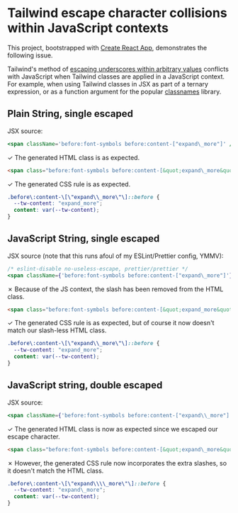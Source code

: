 # Tailwind escape character collisions within JavaScript contexts

This project, bootstrapped with [Create React App](https://github.com/facebook/create-react-app), demonstrates the following issue.

Tailwind's method of [escaping underscores within arbitrary values](https://tailwindcss.com/docs/content#using-spaces-and-underscores) conflicts with JavaScript when Tailwind classes are applied in a JavaScript context. For example, when using Tailwind classes in JSX as part of a ternary expression, or as a function argument for the popular [classnames](https://www.npmjs.com/package/classnames) library.

## Plain String, single escaped

JSX source:

```jsx
<span className='before:font-symbols before:content-["expand\_more"]' />
```

&check; The generated HTML class is as expected.

```html
<span class="before:font-symbols before:content-[&quot;expand\_more&quot;]"></span>
```

&check; The generated CSS rule is as expected.

```css
.before\:content-\[\"expand\\_more\"\]::before {
  --tw-content: "expand_more";
  content: var(--tw-content);
}
```

## JavaScript String, single escaped

JSX source (note that this runs afoul of my ESLint/Prettier config, YMMV):

```jsx
/* eslint-disable no-useless-escape, prettier/prettier */
<span className={'before:font-symbols before:content-["expand\_more"]'} />
```

&cross; Because of the JS context, the slash has been removed from the HTML class.

```html
<span class="before:font-symbols before:content-[&quot;expand_more&quot;]"></span>
```

&check; The generated CSS rule is as expected, but of course it now doesn't match our slash-less HTML class.

```css
.before\:content-\[\"expand\\_more\"\]::before {
  --tw-content: "expand_more";
  content: var(--tw-content);
}
```

## JavaScript string, double escaped

JSX source:

```jsx
<span className={'before:font-symbols before:content-["expand\\_more"]'} />
```

&check; The generated HTML class is now as expected since we escaped our escape character.

```html
<span class="before:font-symbols before:content-[&quot;expand\_more&quot;]"></span>
```

&cross; However, the generated CSS rule now incorporates the extra slashes, so it doesn't match the HTML class.

```css
.before\:content-\[\"expand\\\\_more\"\]::before {
  --tw-content: "expand\_more";
  content: var(--tw-content);
}
```
